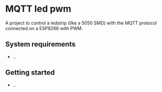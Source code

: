 # MQTT led pwm

A project to control a ledstrip (like a 5050 SMD) with the MQTT protocol connected on a ESP8266 with PWM.

## System requirements
- ..

## Getting started
- ..
